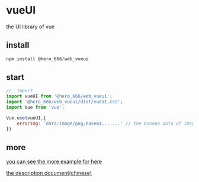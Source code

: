 # vueUI
the UI library of vue

## install
```js
npm install @hero_666/web_vueui
```

## start
```js
//  import
import vueUI from '@hero_666/web_vueui';
import '@hero_666/web_vueui/dist/vueUI.css';
import Vue from 'vue';

Vue.use(vueUI,{
    errorImg: 'data:image/png;base64.......' // the base64 data of image
})


```

## more
[you can see the more example for here](https://greatweber.github.io/vueUI/dist/#/)

[the description document(chinese)](https://greatweber.github.io/vueUI/dist/docs/)
